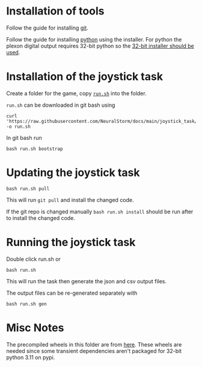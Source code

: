 
# Installation of tools

Follow the guide for installing [git](../git_setup.md).

Follow the guide for installing [python](../python_basics/windows_setup.md) using the installer. For python the plexon digital output requires 32-bit python so the [32-bit installer should be used](https://www.python.org/ftp/python/3.11.5/python-3.11.5.exe).

# Installation of the joystick task

Create a folder for the game, copy [`run.sh`](./run.sh) into the folder.  

`run.sh` can be downloaded in git bash using
```
curl 'https://raw.githubusercontent.com/NeuralStorm/docs/main/joystick_task/run.sh' -o run.sh
```

In git bash run
```
bash run.sh bootstrap
```

# Updating the joystick task

```
bash run.sh pull
```
This will run `git pull` and install the changed code.

If the git repo is changed manually `bash run.sh install` should be run after to install the changed code.

# Running the joystick task

Double click run.sh or
```
bash run.sh
```
This will run the task then generate the json and csv output files.

The output files can be re-generated separately with
```
bash run.sh gen
```

# Misc Notes

The precompiled wheels in this folder are from [here](https://www.lfd.uci.edu/~gohlke/pythonlibs/).
These wheels are needed since some transient dependencies aren't packaged for 32-bit python 3.11 on pypi.
